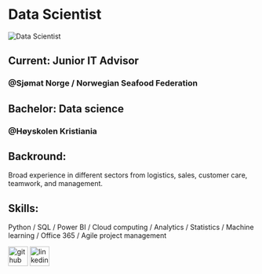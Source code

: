 # Data Scientist
![Data Scientist](https://miro.medium.com/max/870/1*14v1pUZwr516557dpS-oYw.jpeg)

## Current: Junior IT Advisor
### @Sjømat Norge / Norwegian Seafood Federation

## Bachelor: Data science
### @Høyskolen Kristiania

## Backround:
Broad experience in different sectors from logistics, sales, customer care, teamwork, and management.

## Skills:
Python / SQL / Power BI / Cloud computing / Analytics / Statistics /
Machine learning / Office 365 / Agile project management


[<img src='https://cdn.jsdelivr.net/npm/simple-icons@3.0.1/icons/github.svg' alt='github' height='40'>](https://github.com/Kozter)  [<img src='https://cdn.jsdelivr.net/npm/simple-icons@3.0.1/icons/linkedin.svg' alt='linkedin' height='40'>](https://www.linkedin.com/in/jørgen-andre-koster-0b3760190/)  
